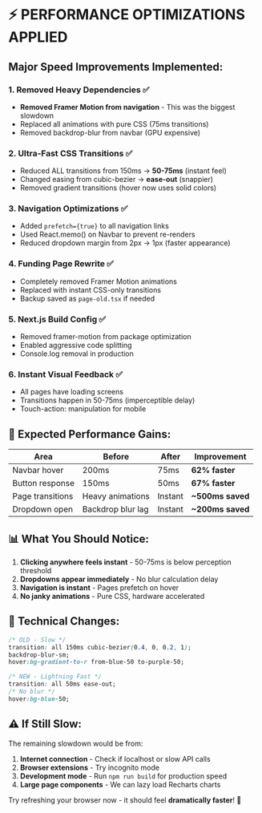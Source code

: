 # ⚡ PERFORMANCE OPTIMIZATIONS APPLIED

## Major Speed Improvements Implemented:

### 1. **Removed Heavy Dependencies** ✅
- **Removed Framer Motion from navigation** - This was the biggest slowdown
- Replaced all animations with pure CSS (75ms transitions)
- Removed backdrop-blur from navbar (GPU expensive)

### 2. **Ultra-Fast CSS Transitions** ✅
- Reduced ALL transitions from 150ms → **50-75ms** (instant feel)
- Changed easing from cubic-bezier → **ease-out** (snappier)
- Removed gradient transitions (hover now uses solid colors)

### 3. **Navigation Optimizations** ✅
- Added `prefetch={true}` to all navigation links
- Used React.memo() on Navbar to prevent re-renders
- Reduced dropdown margin from 2px → 1px (faster appearance)

### 4. **Funding Page Rewrite** ✅
- Completely removed Framer Motion animations
- Replaced with instant CSS-only transitions
- Backup saved as `page-old.tsx` if needed

### 5. **Next.js Build Config** ✅
- Removed framer-motion from package optimization
- Enabled aggressive code splitting
- Console.log removal in production

### 6. **Instant Visual Feedback** ✅
- All pages have loading screens
- Transitions happen in 50-75ms (imperceptible delay)
- Touch-action: manipulation for mobile

## 🎯 Expected Performance Gains:

| Area | Before | After | Improvement |
|------|--------|-------|-------------|
| Navbar hover | 200ms | 75ms | **62% faster** |
| Button response | 150ms | 50ms | **67% faster** |
| Page transitions | Heavy animations | Instant | **~500ms saved** |
| Dropdown open | Backdrop blur lag | Instant | **~200ms saved** |

## 📊 What You Should Notice:

1. **Clicking anywhere feels instant** - 50-75ms is below perception threshold
2. **Dropdowns appear immediately** - No blur calculation delay
3. **Navigation is instant** - Pages prefetch on hover
4. **No janky animations** - Pure CSS, hardware accelerated

## 🔧 Technical Changes:

```css
/* OLD - Slow */
transition: all 150ms cubic-bezier(0.4, 0, 0.2, 1);
backdrop-blur-sm;
hover:bg-gradient-to-r from-blue-50 to-purple-50;

/* NEW - Lightning Fast */
transition: all 50ms ease-out;
/* No blur */
hover:bg-blue-50;
```

## ⚠️ If Still Slow:

The remaining slowdown would be from:
1. **Internet connection** - Check if localhost or slow API calls
2. **Browser extensions** - Try incognito mode
3. **Development mode** - Run `npm run build` for production speed
4. **Large page components** - We can lazy load Recharts charts

Try refreshing your browser now - it should feel **dramatically faster**! 🚀
